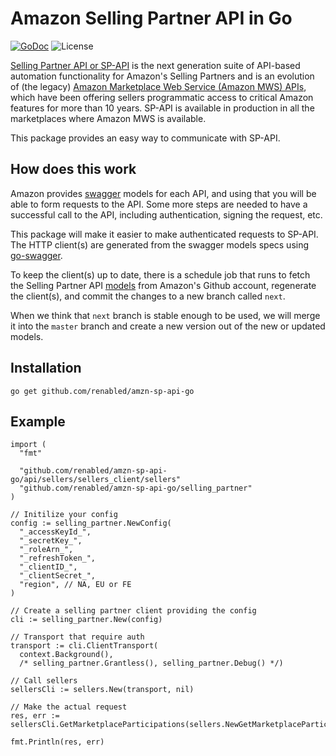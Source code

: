 # Amazon Selling Partner API in Go

[![GoDoc](https://godoc.org/github.com/renabled/amzn-sp-api-go?status.svg)](https://pkg.go.dev/github.com/renabled/amzn-sp-api-go)
![License](https://img.shields.io/dub/l/vibe-d.svg)

[Selling Partner API or SP-API](https://developer-docs.amazon.com/sp-api/) is the next generation suite of API-based automation functionality for Amazon's Selling Partners and is an evolution of (the legacy) [Amazon Marketplace Web Service (Amazon MWS) APIs](https://docs.developer.amazonservices.com/en_US/dev_guide/index.html]), which have been offering sellers programmatic access to critical Amazon features for more than 10 years. SP-API is available in production in all the marketplaces where Amazon MWS is available.

This package provides an easy way to communicate with SP-API.

## How does this work

Amazon provides [swagger](https://swagger.io/) models for each API, and using that you will be able to form requests to the API. Some more steps are needed to have a successful call to the API, including authentication, signing the request, etc.

This package will make it easier to make authenticated requests to SP-API. The HTTP client(s) are generated from the swagger models specs using [go-swagger](https://goswagger.io/).

To keep the client(s) up to date, there is a schedule job that runs to fetch the Selling Partner API [models](https://github.com/amzn/selling-partner-api-models/tree/main/models) from Amazon's Github account, regenerate the client(s), and commit the changes to a new branch called `next`.

When we think that `next` branch is stable enough to be used, we will merge it into the `master` branch and create a new version out of the new or updated models.

## Installation

```
go get github.com/renabled/amzn-sp-api-go
```

## Example

```golang
import (
  "fmt"

  "github.com/renabled/amzn-sp-api-go/api/sellers/sellers_client/sellers"
  "github.com/renabled/amzn-sp-api-go/selling_partner"
)

// Initilize your config
config := selling_partner.NewConfig(
  "_accessKeyId_",
  "_secretKey_",
  "_roleArn_",
  "_refreshToken_",
  "_clientID_",
  "_clientSecret_",
  "region", // NA, EU or FE
)

// Create a selling partner client providing the config
cli := selling_partner.New(config)

// Transport that require auth
transport := cli.ClientTransport(
  context.Background(),
  /* selling_partner.Grantless(), selling_partner.Debug() */)

// Call sellers
sellersCli := sellers.New(transport, nil)

// Make the actual request
res, err := sellersCli.GetMarketplaceParticipations(sellers.NewGetMarketplaceParticipationsParams())

fmt.Println(res, err)
```
